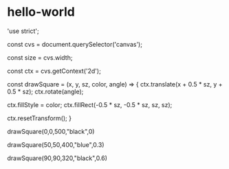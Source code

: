 # hello-world

'use strict';

const cvs = document.querySelector('canvas');

const size = cvs.width;

const ctx = cvs.getContext('2d');

const drawSquare = (x, y, sz, color, angle) => {
  ctx.translate(x + 0.5 * sz, y + 0.5 * sz);
  ctx.rotate(angle);
  
  ctx.fillStyle = color;
  ctx.fillRect(-0.5 * sz, -0.5 * sz, sz, sz);
  
  ctx.resetTransform();
}

drawSquare(0,0,500,"black",0)

drawSquare(50,50,400,"blue",0.3)

drawSquare(90,90,320,"black",0.6)
